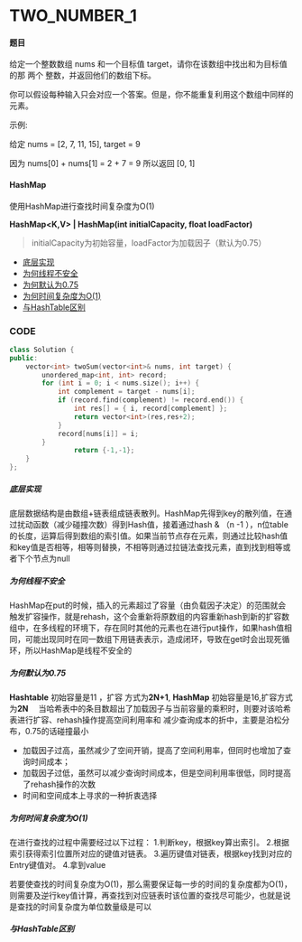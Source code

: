 # TWO_NUMBER_1


#### 题目

给定一个整数数组 nums 和一个目标值 target，请你在该数组中找出和为目标值的那 两个 整数，并返回他们的数组下标。

你可以假设每种输入只会对应一个答案。但是，你不能重复利用这个数组中同样的元素。

示例:

给定 nums = [2, 7, 11, 15], target = 9

因为 nums[0] + nums[1] = 2 + 7 = 9
所以返回 [0, 1]



#### HashMap

使用HashMap进行查找时间复杂度为O(1)

**HashMap<K,V>  |  HashMap(int initialCapacity, float loadFactor)**

> initialCapacity为初始容量，loadFactor为加载因子（默认为0.75）


* [底层实现](#底层实现)
* [为何线程不安全](#为何线程不安全)
* [为何默认为0.75](#为何默认为0.75)
* [为何时间复杂度为O(1)](#为何时间复杂度为O(1))
* [与HashTable区别](#与HashTable区别)






### CODE
```c++
class Solution {
public:
	vector<int> twoSum(vector<int>& nums, int target) {
		unordered_map<int, int> record;
		for (int i = 0; i < nums.size(); i++) {
			int complement = target - nums[i];
			if (record.find(complement) != record.end()) {
				int res[] = { i, record[complement] };
				return vector<int>(res,res+2);
			}
			record[nums[i]] = i;
		}
        		return {-1,-1};
	}
};
```



##### 底层实现

底层数据结构是由数组+链表组成链表散列。HashMap先得到key的散列值，在通过扰动函数（减少碰撞次数）得到Hash值，接着通过hash & （n -1 ），n位table的长度，运算后得到数组的索引值。如果当前节点存在元素，则通过比较hash值和key值是否相等，相等则替换，不相等则通过拉链法查找元素，直到找到相等或者下个节点为null

##### 为何线程不安全

HashMap在put的时候，插入的元素超过了容量（由负载因子决定）的范围就会触发扩容操作，就是rehash，这个会重新将原数组的内容重新hash到新的扩容数组中，在多线程的环境下，存在同时其他的元素也在进行put操作，如果hash值相同，可能出现同时在同一数组下用链表表示，造成闭环，导致在get时会出现死循环，所以HashMap是线程不安全的

##### 为何默认为0.75

**Hashtable** 初始容量是11 ，扩容 方式为**2N+1**, **HashMap** 初始容量是16,扩容方式为**2N**　
当哈希表中的条目数超出了加载因子与当前容量的乘积时，则要对该哈希表进行扩容、rehash操作提高空间利用率和 减少查询成本的折中，主要是泊松分布，0.75的话碰撞最小

* 加载因子过高，虽然减少了空间开销，提高了空间利用率，但同时也增加了查询时间成本；
* 加载因子过低，虽然可以减少查询时间成本，但是空间利用率很低，同时提高了rehash操作的次数
* 时间和空间成本上寻求的一种折衷选择

##### 为何时间复杂度为O(1)

在进行查找的过程中需要经过以下过程：
1.判断key，根据key算出索引。
2.根据索引获得索引位置所对应的键值对链表。
3.遍历键值对链表，根据key找到对应的Entry键值对。
4.拿到value

若要使查找的时间复杂度为O(1)，那么需要保证每一步的时间的复杂度都为O(1)，则需要及逆行key值计算，再查找到对应链表时该位置的查找尽可能少，也就是说是查找的时间复杂度为单位数量级是可以

##### 与HashTable区别

